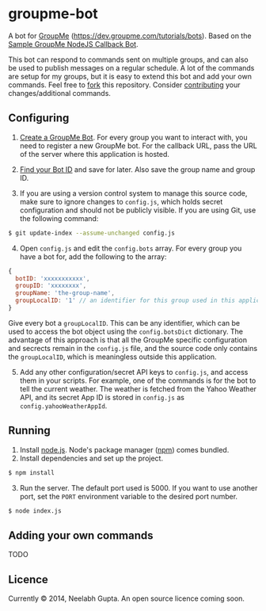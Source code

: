 groupme-bot
===========
A bot for [GroupMe](https://groupme.com/) (https://dev.groupme.com/tutorials/bots).
Based on the [Sample GroupMe NodeJS Callback Bot](https://github.com/groupme/bot-tutorial-nodejs).

This bot can respond to commands sent on multiple groups, and can also be used to publish messages on a regular schedule. A lot of the commands are setup for my groups, but it is easy to extend this bot and add your own commands. Feel free to [fork](https://help.github.com/articles/fork-a-repo/) this repository. Consider [contributing](https://guides.github.com/activities/contributing-to-open-source/#contributing) your changes/additional commands.

Configuring
-----------
1. [Create a GroupMe Bot](https://github.com/groupme/bot-tutorial-nodejs#next-create-a-groupme-bot). For every group you want to interact with, you need to register a new GroupMe bot. For the callback URL, pass the URL of the server where this application is hosted.

2. [Find your Bot ID](https://github.com/neelabhg/groupme-bot#find-your-bot-id) and save for later. Also save the group name and group ID.

3. If you are using a version control system to manage this source code, make sure to ignore changes to `config.js`, which holds secret configuration and should not be publicly visible. If you are using Git, use the following command:  
```sh
$ git update-index --assume-unchanged config.js
```

4. Open `config.js` and edit the `config.bots` array. For every group you have a bot for, add the following to the array:
```js
{
  botID: 'xxxxxxxxxxx',
  groupID: 'xxxxxxxx',
  groupName: 'the-group-name',
  groupLocalID: '1' // an identifier for this group used in this application only
}
```
Give every bot a `groupLocalID`. This can be any identifier, which can be used to access the bot object using the `config.botsDict` dictionary. The advantage of this approach is that all the GroupMe specific configuration and secrects remain in the `config.js` file, and the source code only contains the `groupLocalID`, which is meaningless outside this application.

5. Add any other configuration/secret API keys to `config.js`, and access them in your scripts. For example, one of the commands is for the bot to tell the current weather. The weather is fetched from the Yahoo Weather API, and its secret App ID is stored in `config.js` as `config.yahooWeatherAppId`.

Running
-------
1. Install [node.js](http://nodejs.org/). Node's package manager ([npm](https://www.npmjs.org/)) comes bundled.
2. Install dependencies and set up the project.  
```sh
$ npm install
```
3. Run the server. The default port used is 5000. If you want to use another port, set the `PORT` environment variable to the desired port number.
```sh
$ node index.js
```

Adding your own commands
------------------------
TODO

Licence
-------
Currently &copy; 2014, Neelabh Gupta. An open source licence coming soon.

